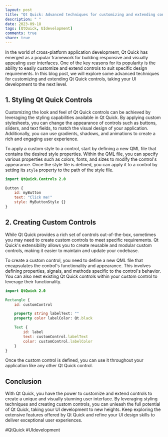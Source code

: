 ```yaml
---
layout: post
title: "Qt Quick: Advanced techniques for customizing and extending controls"
description: " "
date: 2023-09-18
tags: [QtQuick, UIdevelopment]
comments: true
share: true
---
```


In the world of cross-platform application development, Qt Quick has emerged as a popular framework for building responsive and visually appealing user interfaces. One of the key reasons for its popularity is the ability to easily customize and extend controls to suit specific design requirements. In this blog post, we will explore some advanced techniques for customizing and extending Qt Quick controls, taking your UI development to the next level.

## 1. Styling Qt Quick Controls

Customizing the look and feel of Qt Quick controls can be achieved by leveraging the styling capabilities available in Qt Quick. By applying custom stylesheets, you can change the appearance of controls such as buttons, sliders, and text fields, to match the visual design of your application. Additionally, you can use gradients, shadows, and animations to create a rich and engaging user experience.

To apply a custom style to a control, start by defining a new QML file that contains the desired style properties. Within the QML file, you can specify various properties such as colors, fonts, and sizes to modify the control's appearance. Once the style file is defined, you can apply it to a control by setting its `style` property to the path of the style file.

```qml
import QtQuick.Controls 2.0

Button {
    id: myButton
    text: "Click me!"
    style: MyButtonStyle {}
}
```

## 2. Creating Custom Controls

While Qt Quick provides a rich set of controls out-of-the-box, sometimes you may need to create custom controls to meet specific requirements. Qt Quick's extensibility allows you to create reusable and modular custom controls, making it easier to maintain and update your codebase.

To create a custom control, you need to define a new QML file that encapsulates the control's functionality and appearance. This involves defining properties, signals, and methods specific to the control's behavior. You can also nest existing Qt Quick controls within your custom control to leverage their functionality.

```qml
import QtQuick 2.0

Rectangle {
    id: customControl

    property string labelText: ""
    property color labelColor: Qt.black

    Text {
        id: label
        text: customControl.labelText
        color: customControl.labelColor
    }
}
```

Once the custom control is defined, you can use it throughout your application like any other Qt Quick control.

## Conclusion

With Qt Quick, you have the power to customize and extend controls to create a unique and visually stunning user interface. By leveraging styling techniques and creating custom controls, you can unleash the full potential of Qt Quick, taking your UI development to new heights. Keep exploring the extensive features offered by Qt Quick and refine your UI design skills to deliver exceptional user experiences.

#QtQuick #UIdevelopment